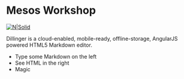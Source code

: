 # Mesos Workshop

[![N|Solid](http://www.datio.com/wp-content/uploads/2016/09/logo-1.png)](http://www.datio.com/)

Dillinger is a cloud-enabled, mobile-ready, offline-storage, AngularJS powered HTML5 Markdown editor.

  - Type some Markdown on the left
  - See HTML in the right
  - Magic

